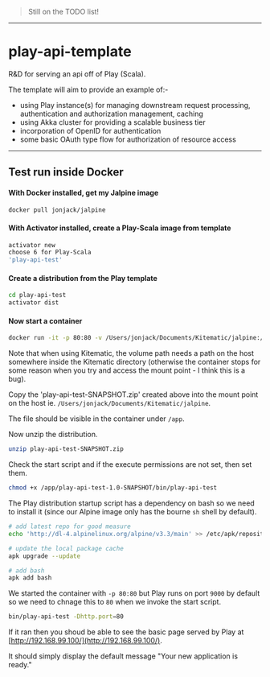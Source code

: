 
> Still on the TODO list!

---

# play-api-template

R&D for serving an api off of Play (Scala).

The template will aim to provide an example of:-

- using Play instance(s) for managing downstream request processing, authentication and authorization management, caching
- using Akka cluster for providing a scalable business tier
- incorporation of OpenID for authentication
- some basic OAuth type flow for authorization of resource access


---

## Test run inside Docker

#### With Docker installed, get my Jalpine image

```bash
docker pull jonjack/jalpine
```

#### With Activator installed, create a Play-Scala image from template

```bash
activator new
choose 6 for Play-Scala
'play-api-test'
```

#### Create a distribution from the Play template

```bash
cd play-api-test
activator dist
```

#### Now start a container

```bash
docker run -it -p 80:80 -v /Users/jonjack/Documents/Kitematic/jalpine:/app jonjack/jalpine /bin/sh
```

Note that when using Kitematic, the volume path needs a path on the host somewhere inside the Kitematic directory (otherwise the container stops for some reason when you try and access the mount point - I think this is a bug).

Copy the 'play-api-test-SNAPSHOT.zip' created above into the mount point on the host ie. `/Users/jonjack/Documents/Kitematic/jalpine`.

The file should be visible in the container under `/app`.    

Now unzip the distribution.

```bash
unzip play-api-test-SNAPSHOT.zip
```

Check the start script and if the execute permissions are not set, then set them.

```bash
chmod +x /app/play-api-test-1.0-SNAPSHOT/bin/play-api-test
```

The Play distribution startup script has a dependency on bash so we need to install it (since our Alpine image only has the bourne `sh` shell by default).


```bash
# add latest repo for good measure
echo 'http://dl-4.alpinelinux.org/alpine/v3.3/main' >> /etc/apk/repositories

# update the local package cache
apk upgrade --update

# add bash
apk add bash
```

We started the container with `-p 80:80` but Play runs on port `9000` by default so we need to chnage this to `80` when we invoke the start script.

```bash
bin/play-api-test -Dhttp.port=80
```

If it ran then you shoud be able to see the basic page served by Play at [http://192.168.99.100/](http://192.168.99.100/).

It should simply display the default message "Your new application is ready."


